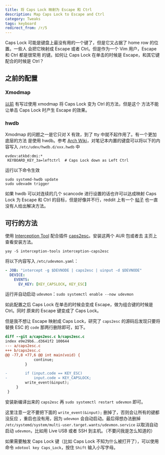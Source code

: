```yaml
---
title: 将 Caps Lock 映射为 Escape 和 Ctrl
description: Map Caps Lock to Escape and Ctrl
category: Tweaks
tags: keyboard
redirect_from: /r/5
---
```


Caps Lock 可能是键盘上最没有用的一个键了，但是它又占据了 home row 的位置。一些人
会把它映射成 Escape 或者 Ctrl。但是作为一个 Vim 用户，Escape 和 Ctrl 都是很常用
的键。如何让 Caps Lock 在单击的时候是 Escape，和其它键配合的时候是 Ctrl？

## 之前的配置

### Xmodmap

[以前][pre-capslock] 有写过使用 xmodmap 将 Caps Lock 变为 Ctrl 的方法，但是这个
方法不能让单击 Caps Lock 时产生 Escape 的效果。

[pre-capslock]: /2020/01/switch-from-gnome-to-i3.html#remap-capslock

### hwdb

Xmodmap 的问题之一是它只对 X 有效，到了 tty 中就不起作用了。有一个更加底层的方法
是使用 hwdb。参考 [Arch Wiki][map-scan]，对笔记本内置的键盘可以将以下的内容写入
`/etc/udev/hwdb.d/xxx.hwdb` 中

    evdev:atkbd:dmi:*
     KEYBOARD_KEY_3a=leftctrl  # Caps Lock down as Left Ctrl

运行以下命令生效

    sudo systemd-hwdb update
    sudo udevadm trigger

如果 hwdb 可以对连续的几个 scancode 进行设置的话也许可以达成映射 Caps Lock 为
Escape 和 Ctrl 的目标，但是好像并不行，reddit 上有一个 [帖子][reddit-scancode]
也一直没有人给出解决方法。

[map-scan]: https://wiki.archlinux.org/index.php/Map_scancodes_to_keycodes "Map scancodes to keycodes"
[reddit-scancode]: https://www.reddit.com/r/archlinux/comments/9s7569/map_caps_lock_to_escape_and_control_using_udev/

## 可行的方法

使用 [Interception Tool][int-tool] 配合插件 [caps2esc]。安装这两个 AUR 包或者去
主页上查看安装方法。

    yay -S interception-tools interception-caps2esc

将以下内容写入 `/etc/udevmon.yaml`：

```yaml
- JOB: "intercept -g $DEVNODE | caps2esc | uinput -d $DEVNODE"
  DEVICE:
    EVENTS:
      EV_KEY: [KEY_CAPSLOCK, KEY_ESC]
```

运行并自动启动 `udevmon`：`sudo systemctl enable --now udevmon`

如此配置之后 Caps Lock 在单击的时候会变成 Escape，做为组合键的时候是 Ctrl。同时
原来的 Escape 键变成了 Caps Lock。

但是我不想让 Escape 映射成 Caps Lock，研究了 `caps2esc` 的源码后发现只要将替换
ESC 的 `code` 那两行删除即可，如下。

```diff
diff --git a/caps2esc.c b/caps2esc.c
index e9e29b6..d3641f2 100644
--- a/caps2esc.c
+++ b/caps2esc.c
@@ -77,8 +77,6 @@ int main(void) {
             continue;
         }
 
-        if (input.code == KEY_ESC)
-            input.code = KEY_CAPSLOCK;
         write_event(&input);
     }
 }
```

安装新编译出来的 `caps2esc` 再 `sudo systemctl restart udevmon` 即可。

这里注意一定不要把下面的 `write_event(&input);` 删掉了，否则会让所有的键都没反应
，重启也没有用，因为 `udevmon` 会自动启动。最后得想办法删掉
`/etc/systemd/system/multi-user.target.wants/udevmon.service` 以取消自动启动
`udevmon`，比如用 Live USB 或者 SSH 到主机。（不要问我是怎么知道的）

如果需要触发 Caps Lock 键（比如 Caps Lock 不知为什么被打开了），可以使用命令
`xdotool key Caps_Lock`，按住 `Shift` 输入小写字母。

[int-tool]: https://gitlab.com/interception/linux/tools
[caps2esc]: https://gitlab.com/interception/linux/plugins/caps2esc
[no-capslock]: https://github.com/weirane/caps2esc/commit/6c61312170dd0127e899b77b6e6f20714bbd5fe1
